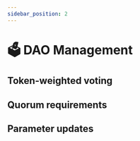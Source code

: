 ```yaml
---
sidebar_position: 2
---
```


# 🗳️ DAO Management

## Token-weighted voting

## Quorum requirements

## Parameter updates 